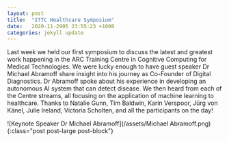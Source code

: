```yaml
---
layout: post
title:  "ITTC Healthcare Symposium"
date:   2020-11-2905 23:55:23 +1000
categories: jekyll update
---
```

Last week we held our first symposium to discuss the latest and greatest work happening in the ARC Training Centre in Cognitive Computing for Medical Technologies. We were lucky enough to have guest speaker Dr Michael Abramoff share insight into his journey as Co-Founder of Digital Diagnostics. Dr Abramoff spoke about his experience in developing an autonomous AI system that can detect disease. We then heard from each of the Centre streams, all focusing on the application of machine learning to healthcare. Thanks to Natalie Gunn, Tim Baldwin, Karin Verspoor, Jürg von Känel, Julie Ireland, Victoria Scholten, and all the participants on the day!

![Keynote Speaker Dr Michael Abramoff](/assets/Michael Abramoff.png){:class="post post-large post-block"}
